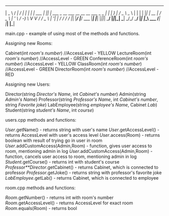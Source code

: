   ___   ___   ___         ___   ___         _  _                                            _           ___ 
 | _ \ / __| / __|       |_ _| |_ _|  ___  | || |  ___   _ __    ___  __ __ __  ___   _ _  | |__       |_  )
 |  _/ \__ \ \__ \        | |   | |  |___| | __ | / _ \ | '  \  / -_) \ V  V / / _ \ | '_| | / /        / / 
 |_|   |___/ |___/  ___  |___| |___|       |_||_| \___/ |_|_|_| \___|  \_/\_/  \___/ |_|   |_\_\  ___  /___|
                   |___|                                                                         |___|      


main.cpp - example of using most of the methods and functions.


Assigning new Rooms:

Cabinet(int *room's number*)		//AccessLevel - YELLOW
LectureRoom(int *room's number*)	//AccessLevel - GREEN
ConferenceRoom(int *room's number*)	//AccessLevel - YELLOW
ClassRoom(int *room's number*)		//AccessLevel - GREEN
DirectorRoom(int *room's number*)	//AccessLevel - RED


Assigning new Users:

Director(string *Director's Name*, int *Cabinet's number*)
Admin(string *Admin's Name*)
Professor(string *Professor's Name*, int *Cabinet's number*, string *Favorite joke*)
LabEmployee(string *employee's Name*, Cabinet *Lab*)
Student(string *student's Name*, int *course*)


users.cpp methods and functions:

*User*.getName() - returns string with user's name
*User*.getAccessLevel() - returns AccessLevel with user's access level
*User*.access(Room) - returns boolean with result of trying go in user in room
*User*.addCustomAccess(Admin,Room) - function, gives user access to room, mentioning admin in log
*User*.addCustomAccess(Admin,Room) - function, cancels user access to room, mentioning admin in log
*Student*.getCourse() - returns int with student's course
*Professor**Director*.getCabinet() - returns Cabinet, which is connected to professor
*Professor*.getJoke() - returns string with professor's favorite joke
*LabEmployee*.getLab() - returns Cabinet, which is connected to employee


room.cpp methods and functions:

*Room*.getNumber() - returns int with room's number
*Room*.getAccessLevel() - returns AccessLevel for exact room
*Room*.equals(Room) - returns bool 